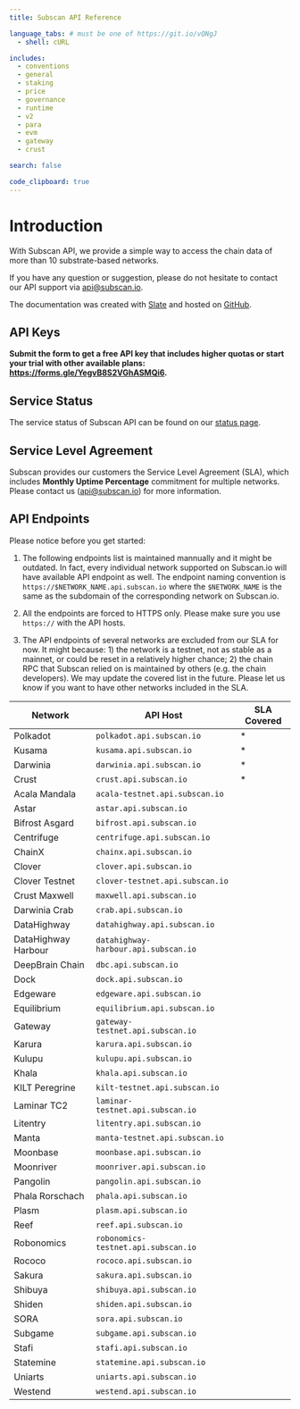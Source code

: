 ```yaml
---
title: Subscan API Reference

language_tabs: # must be one of https://git.io/vQNgJ
  - shell: cURL

includes:
  - conventions
  - general
  - staking
  - price
  - governance
  - runtime
  - v2
  - para
  - evm
  - gateway
  - crust

search: false

code_clipboard: true
---
```


# Introduction

With Subscan API, we provide a simple way to access the chain data of more than 10 substrate-based networks.

If you have any question or suggestion, please do not hesitate to contact our API support via [api@subscan.io](mailto:api@subscan.io).

The documentation was created with [Slate](https://github.com/slatedocs/slate) and hosted on [GitHub](https://github.com/itering/subscan-api-docs).

## API Keys

**Submit the form to get a free API key that includes higher quotas or start your trial with other available plans: <https://forms.gle/YegvB8S2VGhASMQi6>.**

## Service Status

The service status of Subscan API can be found on our [status page](https://subscan.statuspage.io).

## Service Level Agreement

Subscan provides our customers the Service Level Agreement (SLA), which includes **Monthly Uptime Percentage** commitment for multiple networks. Please contact us ([api@subscan.io](mailto:api@subscan.io)) for more information.

## API Endpoints

Please notice before you get started:

1. The following endpoints list is maintained mannually and it might be outdated. In fact, every individual network supported on Subscan.io will have available API endpoint as well. The endpoint naming convention is `https://$NETWORK_NAME.api.subscan.io` where the `$NETWORK_NAME` is the same as the subdomain of the corresponding network on Subscan.io.

2. All the endpoints are forced to HTTPS only. Please make sure you use `https://` with the API hosts.

3. The API endpoints of several networks are excluded from our SLA for now. It might because: 1) the network is a testnet, not as stable as a mainnet, or could be reset in a relatively higher chance; 2) the chain RPC that Subscan relied on is maintained by others (e.g. the chain developers). We may update the covered list in the future. Please let us know if you want to have other networks included in the SLA.

| Network             | API Host                             | SLA Covered |
| ------------------- | ------------------------------------ | ----------- |
| Polkadot            | `polkadot.api.subscan.io`            | *           |
| Kusama              | `kusama.api.subscan.io`              | *           |
| Darwinia            | `darwinia.api.subscan.io`            | *           |
| Crust               | `crust.api.subscan.io`               | *           |
| Acala Mandala       | `acala-testnet.api.subscan.io`       |             |
| Astar               | `astar.api.subscan.io`               |             |
| Bifrost Asgard      | `bifrost.api.subscan.io`             |             |
| Centrifuge          | `centrifuge.api.subscan.io`          |             |
| ChainX              | `chainx.api.subscan.io`              |             |
| Clover              | `clover.api.subscan.io`              |             |
| Clover Testnet      | `clover-testnet.api.subscan.io`      |             |
| Crust Maxwell       | `maxwell.api.subscan.io`             |             |
| Darwinia Crab       | `crab.api.subscan.io`                |             |
| DataHighway         | `datahighway.api.subscan.io`         |             |
| DataHighway Harbour | `datahighway-harbour.api.subscan.io` |             |
| DeepBrain Chain     | `dbc.api.subscan.io`                 |             |
| Dock                | `dock.api.subscan.io`                |             |
| Edgeware            | `edgeware.api.subscan.io`            |             |
| Equilibrium         | `equilibrium.api.subscan.io`         |             |
| Gateway             | `gateway-testnet.api.subscan.io`     |             |
| Karura              | `karura.api.subscan.io`              |             |
| Kulupu              | `kulupu.api.subscan.io`              |             |
| Khala               | `khala.api.subscan.io`               |             |
| KILT Peregrine      | `kilt-testnet.api.subscan.io`        |             |
| Laminar TC2         | `laminar-testnet.api.subscan.io`     |             |
| Litentry            | `litentry.api.subscan.io`            |             |
| Manta               | `manta-testnet.api.subscan.io`       |             |
| Moonbase            | `moonbase.api.subscan.io`            |             |
| Moonriver           | `moonriver.api.subscan.io`           |             |
| Pangolin            | `pangolin.api.subscan.io`            |             |
| Phala Rorschach     | `phala.api.subscan.io`               |             |
| Plasm               | `plasm.api.subscan.io`               |             |
| Reef                | `reef.api.subscan.io`                |             |
| Robonomics          | `robonomics-testnet.api.subscan.io`  |             |
| Rococo              | `rococo.api.subscan.io`              |             |
| Sakura              | `sakura.api.subscan.io`              |             |
| Shibuya             | `shibuya.api.subscan.io`             |             |
| Shiden              | `shiden.api.subscan.io`              |             |
| SORA                | `sora.api.subscan.io`                |             |
| Subgame             | `subgame.api.subscan.io`             |             |
| Stafi               | `stafi.api.subscan.io`               |             |
| Statemine           | `statemine.api.subscan.io`           |             |
| Uniarts             | `uniarts.api.subscan.io`             |             |
| Westend             | `westend.api.subscan.io`             |             |
